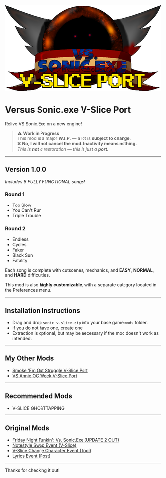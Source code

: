 ![Oops! Image didn't load! (Insert EXE logo)](dump/exeV.png)

# Versus Sonic.exe V-Slice Port
Relive VS Sonic.Exe on a new engine!

> ⚠️ **Work in Progress**  
> This mod is a major **W.I.P.** — a lot is **subject to change**.  
> ❌ **No, I will not cancel the mod. Inactivity means nothing.** <br>
> *This is **not** a restoration — this is just a **port.***
---

## Version 1.0.0

*Includes 8 FULLY FUNCTIONAL songs!*

### **Round 1**
- Too Slow  
- You Can't Run  
- Triple Trouble  

### **Round 2**
- Endless  
- Cycles  
- Faker  
- Black Sun  
- Fatality  

Each song is complete with cutscenes, mechanics, and **EASY**, **NORMAL**, and **HARD** difficulties.

This mod is also **highly customizable**, with a separate category located in the Preferences menu.

---

## Installation Instructions

- Drag and drop `sonic v-slice.zip` into your base game `mods` folder.  
- If you do not have one, create one.  
- Extraction is optional, but may be necessary if the mod doesn't work as intended.

---

## My Other Mods

- [Smoke 'Em Out Struggle V-Slice Port](https://gamebanana.com/mods/511838)  
- [VS Annie OC Week V-Slice Port](https://gamebanana.com/mods/581764)

---

## Recommended Mods

- [V-SLICE GHOSTTAPPING](https://gamebanana.com/mods/510828)

---

## Original Mods

- [Friday Night Funkin': Vs. Sonic.Exe (UPDATE 2 OUT)](https://gamebanana.com/mods/316022)  
- [Notestyle Swap Event (V-Slice)](https://gamebanana.com/mods/592314)  
- [V-Slice Change Character Event (Tool)](https://gamebanana.com/tools/16835)  
- [Lyrics Event (Post)](https://gamebanana.com/posts/12192849)

---

Thanks for checking it out!
